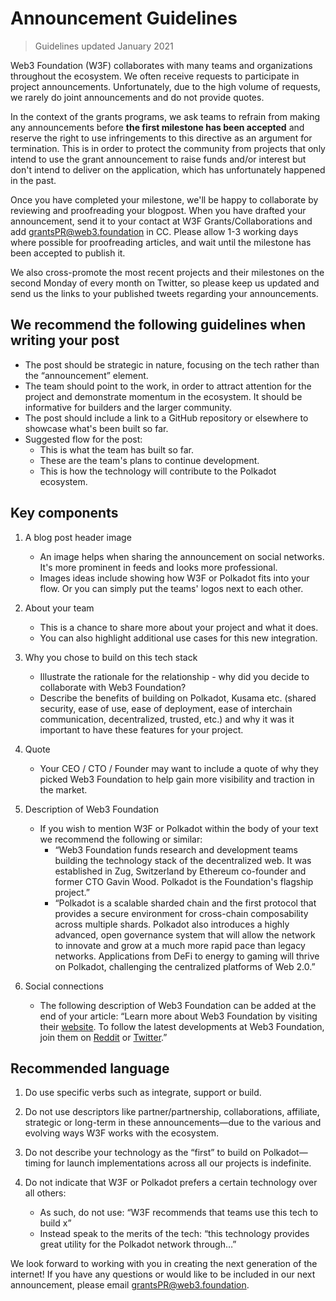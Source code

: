 # Announcement Guidelines

> Guidelines updated January 2021

Web3 Foundation (W3F) collaborates with many teams and organizations throughout the ecosystem. We often receive requests to participate in project announcements. Unfortunately, due to the high volume of requests, we rarely do joint announcements and do not provide quotes.

In the context of the grants programs, we ask teams to refrain from making any announcements before **the first milestone has been accepted** and reserve the right to use infringements to this directive as an argument for termination. This is in order to protect the community from projects that only intend to use the grant announcement to raise funds and/or interest but don't intend to deliver on the application, which has unfortunately happened in the past.

Once you have completed your milestone, we'll be happy to collaborate by reviewing and proofreading your blogpost. When you have drafted your announcement, send it to your contact at W3F Grants/Collaborations and add grantsPR@web3.foundation in CC. Please allow 1-3 working days where possible for proofreading articles, and wait until the milestone has been accepted to publish it.

We also cross-promote the most recent projects and their milestones on the second Monday of every month on Twitter, so please keep us updated and send us the links to your published tweets regarding your announcements.


## We recommend the following guidelines when writing your post

- The post should be strategic in nature, focusing on the tech rather than the “announcement” element.
- The team should point to the work, in order to attract attention for the project and demonstrate momentum in the ecosystem. It should be informative for builders and the larger community.
- The post should include a link to a GitHub repository or elsewhere to showcase what's been built so far.
- Suggested flow for the post:
  - This is what the team has built so far.
  - These are the team's plans to continue development.
  - This is how the technology will contribute to the Polkadot ecosystem.

## Key components

1. A blog post header image

   - An image helps when sharing the announcement on social networks. It's more prominent in feeds and looks more professional.
   - Images ideas include showing how W3F or Polkadot fits into your flow. Or you can simply put the teams' logos next to each other.

2. About your team

   - This is a chance to share more about your project and what it does.
   - You can also highlight additional use cases for this new integration.

3. Why you chose to build on this tech stack

   - Illustrate the rationale for the relationship - why did you decide to collaborate with Web3 Foundation?
   - Describe the benefits of building on Polkadot, Kusama etc. (shared security, ease of use, ease of deployment, ease of interchain communication, decentralized,
  trusted, etc.) and why it was it important to have these features for your project.

4. Quote

   - Your CEO / CTO / Founder may want to include a quote of why they picked Web3 Foundation to help gain more visibility and traction in the market.

5. Description of Web3 Foundation

   - If you wish to mention W3F or Polkadot within the body of your text we recommend the following or similar:
     - “Web3 Foundation funds research and development teams building the
technology stack of the decentralized web. It was established in Zug, Switzerland by Ethereum co-founder and former CTO Gavin Wood. Polkadot is the Foundation's flagship project.”
     - “Polkadot is a scalable sharded chain and the first protocol that provides a secure environment for cross-chain composability across multiple shards. Polkadot also introduces a highly advanced, open governance system that will allow the network to innovate and grow at a much more rapid pace than legacy networks. Applications from DeFi to energy to gaming will thrive on Polkadot, challenging the centralized platforms of Web 2.0.”

6. Social connections

   - The following description of Web3 Foundation can be added at the end of your article: “Learn more about Web3 Foundation by visiting their [website](https://web3.foundation/).
  To follow the latest developments at Web3 Foundation, join them on [Reddit](https://www.reddit.com/r/dot/) or [Twitter](https://twitter.com/web3foundation).”
  
## Recommended language
  
1. Do use specific verbs such as integrate, support or build.
2. Do not use descriptors like partner/partnership, collaborations, affiliate, strategic or long-term in these announcements—due to the various and evolving ways W3F works with the ecosystem.
3. Do not describe your technology as the “first” to build on Polkadot—timing for launch implementations across all our projects is indefinite.
4. Do not indicate that W3F or Polkadot prefers a certain technology over all others:

   - As such, do not use: “W3F recommends that teams use this tech to build x”
   - Instead speak to the merits of the tech: “this technology provides great utility for
the Polkadot network through…”

We look forward to working with you in creating the next generation of the internet! If you have any questions or would like to be
included in our next announcement, please email grantsPR@web3.foundation.
